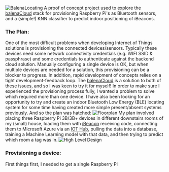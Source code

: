 ![BalenaLocating](https://i.ibb.co/svRSnf7/logo.png)
A proof of concept project used to explore the [balenaCloud](https://www.balena.io/cloud/) stack for provisioning Raspberry Pi's as Bluetooth sensors, and a (simple!) KNN classifier to predict indoor positioning of iBeacons.

### The Plan:
One of the most difficult problems when developing Internet of Things solutions is provisioning the connected devices/sensors. Typically these devices need some network connectivity credentials (e.g. WIFI SSID & passphrase) and some credentials to authenticate against the backend cloud solution. Manually configuring a single device is OK, but when multiple devices are needed for a solution, this provisioning can be a blocker to progress. In addition, rapid development of concepts relies on a tight development-feedback loop. The [balenaCloud](https://www.balena.io/cloud/) is a solution to both of these issues, and so I was keen to try it for myself!
In order to make sure I experienced the provisioning process fully, I wanted a problem to solve which required more than one device. I have also been looking for an opportunity to try and create an indoor Bluetooth Low Energy (BLE) locating system for some time having created more simple present/absent systems previously. And so the plan was hatched:
![Floorplan](https://i.ibb.co/pRJCqDm/Floorplan.jpg)
My plan involved placing three Raspberry Pi 3B/3B+ devices in different downstairs rooms of my (small) house, loading them with [iBeacon](https://developer.apple.com/ibeacon/) receiving code, connecting them to Microsoft Azure via an [IOT Hub](https://azure.microsoft.com/en-gb/services/iot-hub/), pulling the data into a database, training a Machine Learning model with that data, and then trying to predict which room a tag was in. 
![High Level Design](https://i.ibb.co/gt2LyCK/HLD.jpg)
### Provisioning a device:
First things first, I needed to get a single Raspberry Pi 

<!--stackedit_data:
eyJoaXN0b3J5IjpbNDAyNTA5NjEzLDE5Nzc1NjA1NzAsMTk0OT
kwODAyMiwxMzE3NDcwODEzLDQ4NjIzOTA3NSwtMTUzNjUzMDU4
NF19
-->